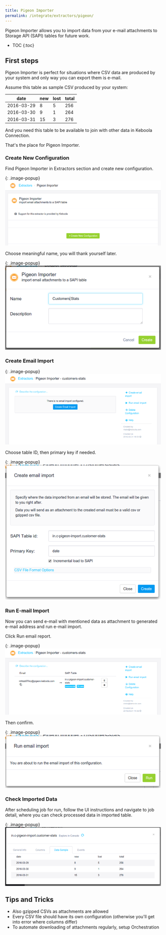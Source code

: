 ```yaml
---
title: Pigeon Importer
permalink: /integrate/extractors/pigeon/
---
```


Pigeon Importer allows you to import data from your e-mail attachments to Storage API (SAPI)
tables for future work.

* TOC
{:toc}

## First steps

Pigeon Importer is perfect for situations where CSV data are produced by your system and only way
you can export them is e-mail. 

Assume this table as sample CSV produced by your system:

| date | new | lost | total |
| ---| --- | --- | --- |
| 2016-03-29 | 8 | 5 | 256 |
| 2016-03-30 | 9 | 1 | 264 |
| 2016-03-31 | 15 | 3 | 276 |

And you need this table to be available to join with other data in Keboola Connection.

That's the place for Pigeon Importer.


### Create New Configuration

Find Pigeon Importer in Extractors section and create new configuration.

{: .image-popup}
![Pigeon Importer Screenshot](/integrate/extractors/pigeon/01-create-new-config.png)

Choose meaningful name, you will thank yourself later.

{: .image-popup}
![Pigeon Importer Screenshot](/integrate/extractors/pigeon/02-choose-name-and-desc.png)

### Create Email Import

{: .image-popup}
![Pigeon Importer Screenshot](/integrate/extractors/pigeon/03-create-email-import.png)

Choose table ID, then primary key if needed.

{: .image-popup}
![Pigeon Importer Screenshot](/integrate/extractors/pigeon/04-table-id-and-pk.png)

### Run E-mail Import

Now you can send e-mail with mentioned data as attachment to generated e-mail address and run e-mail import.

Click Run email report.

{: .image-popup}
![Pigeon Importer Screenshot](/integrate/extractors/pigeon/05-list-email-imports.png)

Then confirm.

{: .image-popup}
![Pigeon Importer Screenshot](/integrate/extractors/pigeon/06-run-email-import.png)

### Check Imported Data

After scheduling job for run, follow the UI instructions and navigate to job detail, where you
can check processed data in imported table.

{: .image-popup}
![Pigeon Importer Screenshot](/integrate/extractors/pigeon/07-check-processed-data.png)

## Tips and Tricks

- Also gzipped CSVs as attachments are allowed
- Every CSV file should have its own configuration (otherwise you'll get into error where columns
differ)
- To automate downloading of attachments regularly, setup Orchestration
